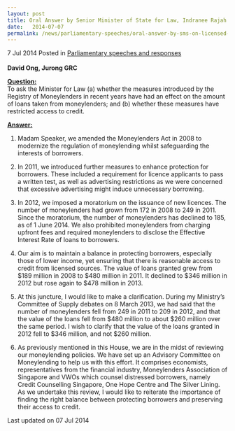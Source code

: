 ```yaml
---
layout: post
title: Oral Answer by Senior Minister of State for Law, Indranee Rajah SC, to Parliamentary Question on Licensed Moneylenders
date:   2014-07-07
permalink: /news/parliamentary-speeches/oral-answer-by-sms-on-licensed-moneylenders-july-2014
---
```


7 Jul 2014 Posted in [Parliamentary speeches and responses](/news/parliamentary-speeches)
<br>  
**David Ong, Jurong GRC**
<br>  

**<u>Question: </u>**  
To ask the Minister for Law (a) whether the measures introduced by the Registry of Moneylenders in recent years have had an effect on the amount of loans taken from moneylenders; and (b) whether these measures have restricted access to credit.


**<u>Answer:</u>**  
1. Madam Speaker, we amended the Moneylenders Act in 2008 to modernize the regulation of moneylending whilst safeguarding the interests of borrowers.
 
2. In 2011, we introduced further measures to enhance protection for borrowers. These included a requirement for licence applicants to pass a written test, as well as advertising restrictions as we were concerned that excessive advertising might induce unnecessary borrowing.
 
3. In 2012, we imposed a moratorium on the issuance of new licences. The number of moneylenders had grown from 172 in 2008 to 249 in 2011. Since the moratorium, the number of moneylenders has declined to 185, as of 1 June 2014. We also prohibited moneylenders from charging upfront fees and required moneylenders to disclose the Effective Interest Rate of loans to borrowers.
 
4. Our aim is to maintain a balance in protecting borrowers, especially those of lower income, yet ensuring that there is reasonable access to credit from licensed sources. The value of loans granted grew from $189 million in 2008 to $480 million in 2011. It declined to $346 million in 2012 but rose again to $478 million in 2013.
 
5. At this juncture, I would like to make a clarification. During my Ministry’s Committee of Supply debates on 8 March 2013, we had said that the number of moneylenders fell from 249 in 2011 to 209 in 2012, and that the value of the loans fell from $480 million to about $260 million over the same period. I wish to clarify that the value of the loans granted in 2012 fell to $346 million, and not $260 million.
 
6. As previously mentioned in this House, we are in the midst of reviewing our moneylending policies. We have set up an Advisory Committee on Moneylending to help us with this effort. It comprises economists, representatives from the financial industry, Moneylenders Association of Singapore and VWOs which counsel distressed borrowers, namely Credit Counselling Singapore, One Hope Centre and The Silver Lining. As we undertake this review, I would like to reiterate the importance of finding the right balance between protecting borrowers and preserving their access to credit.


<p class="right-side-updated">Last updated on 07 Jul 2014</p> 
